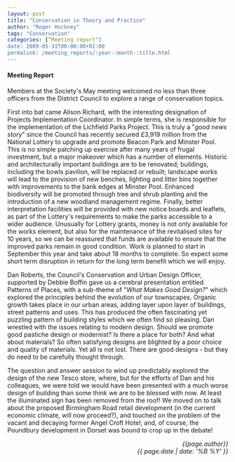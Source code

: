 ```yaml
---
layout: post
title: "Conservation in Theory and Practice"
author: "Roger Hockney"
tags: "Conservation"
categories: [“Meeting report"]
date: 2009-05-31T00:00:00+01:00
permalink: /meeting_reports/:year-:month-:title.html
---
```

#### Meeting Report ####

Members at the Society's May meeting welcomed no less than three officers from the District Council to explore a range of conservation topics. 

First into bat came Alison Richard, with the interesting designation of Projects Implementation Coordinator. In simple terms, she is responsible for the implementation of the Lichfield Parks Project. This is truly a "*good news story*" since the Council has recently secured £3,919 million from the National Lottery to upgrade and promote Beacon Park and Minster Pool. This is no simple patching up exercise after many years of frugal investment, but a major makeover which has a number of elements. Historic and architecturally important buildings are to be renovated; buildings, including the bowls pavilion, will be replaced or rebuilt; landscape works will lead to the provision of new benches, lighting and litter bins together with improvements to the bank edges at Minster Pool. Enhanced biodiversity will be promoted through tree and shrub planting and the introduction of a new woodland management regime. Finally, better interpretation facilities will be provided with new notice boards and leaflets, as part of the Lottery's requirements to make the parks accessible to a wider audience. Unusually for Lottery grants, money is not only available for the works element, but also for the maintenance of the revitalised sites for 10 years, so we can be reassured that funds are available to ensure that the improved parks remain in good condition. Work is planned to start in September this year and take about 18 months to complete. So expect some short term disruption in return for the long term benefit which we will enjoy. 

Dan Roberts, the Council's Conservation and Urban Design Officer, supported by Debbie Boffin gave us a cerebral presentation entitled Patterns of Places, with a sub-theme of "*What Makes Good Design?*" which explored the principles behind the evolution of our townscapes. Organic growth takes place in our urban areas, adding layer upon layer of buildings, street patterns and uses. This has produced the often fascinating yet puzzling pattern of building styles which we often find so pleasing. Dan wrestled with the issues relating to modern design. Should we promote good pastiche design or modernist? Is there a place for both? And what about materials? So often satisfying designs are blighted by a poor choice and quality of materials. Yet all is not lost. There are good designs - but they do need to be carefully thought through. 

The question and answer session to wind up predictably explored the design of the new Tesco store, where, but for the efforts of Dan and his colleagues, we were told we would have been presented with a much worse design of building than some think we are to be blessed with now. At least the illuminated sign has been removed from the roof! We moved on to talk about the proposed Birmingham Road retail development (in the current economic climate, will now proceed?), and touched on the problem of the vacant and decaying former Angel Croft Hotel; and, of course, the Poundbury development in Dorset was bound to crop up in the debate! 

<p align="right"><i> {{page.author}} <br> {{ page.date | date: '%B %Y' }} </i></p>
